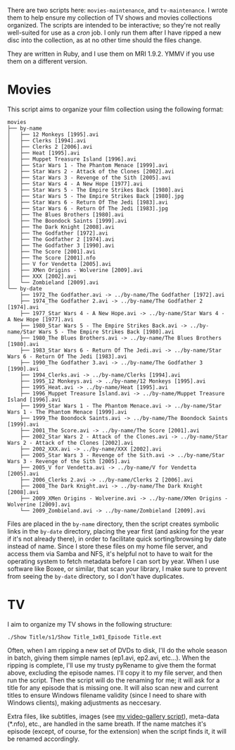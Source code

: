 There are two scripts here: `movies-maintenance`, and `tv-maintenance`. I wrote them to help ensure my collection of TV shows and movies collections organized.  The scripts are intended to be interactive; so they're not really well-suited for use as a _cron_ job.  I only run them after I have ripped a new disc into the collection, as at no other time should the files change.

They are written in Ruby, and I use them on MRI 1.9.2. YMMV if you use them on a different version.

# Movies

This script aims to organize your film collection using the following format:

```
movies
├── by-name
│   ├── 12 Monkeys [1995].avi
│   ├── Clerks [1994].avi
│   ├── Clerks 2 [2006].avi
│   ├── Heat [1995].avi
│   ├── Muppet Treasure Island [1996].avi
│   ├── Star Wars 1 - The Phantom Menace [1999].avi
│   ├── Star Wars 2 - Attack of the Clones [2002].avi
│   ├── Star Wars 3 - Revenge of the Sith [2005].avi
│   ├── Star Wars 4 - A New Hope [1977].avi
│   ├── Star Wars 5 - The Empire Strikes Back [1980].avi
│   ├── Star Wars 5 - The Empire Strikes Back [1980].jpg
│   ├── Star Wars 6 - Return Of The Jedi [1983].avi
│   ├── Star Wars 6 - Return Of The Jedi [1983].jpg
│   ├── The Blues Brothers [1980].avi
│   ├── The Boondock Saints [1999].avi
│   ├── The Dark Knight [2008].avi
│   ├── The Godfather [1972].avi
│   ├── The Godfather 2 [1974].avi
│   ├── The Godfather 3 [1990].avi
│   ├── The Score [2001].avi
│   ├── The Score [2001].nfo
│   ├── V for Vendetta [2005].avi
│   ├── XMen Origins - Wolverine [2009].avi
│   ├── XXX [2002].avi
│   └── Zombieland [2009].avi
└── by-date
    ├── 1972_The Godfather.avi -> ../by-name/The Godfather [1972].avi
    ├── 1974_The Godfather 2.avi -> ../by-name/The Godfather 2 [1974].avi
    ├── 1977_Star Wars 4 - A New Hope.avi -> ../by-name/Star Wars 4 - A New Hope [1977].avi
    ├── 1980_Star Wars 5 - The Empire Strikes Back.avi -> ../by-name/Star Wars 5 - The Empire Strikes Back [1980].avi
    ├── 1980_The Blues Brothers.avi -> ../by-name/The Blues Brothers [1980].avi
    ├── 1983_Star Wars 6 - Return Of The Jedi.avi -> ../by-name/Star Wars 6 - Return Of The Jedi [1983].avi
    ├── 1990_The Godfather 3.avi -> ../by-name/The Godfather 3 [1990].avi
    ├── 1994_Clerks.avi -> ../by-name/Clerks [1994].avi
    ├── 1995_12 Monkeys.avi -> ../by-name/12 Monkeys [1995].avi
    ├── 1995_Heat.avi -> ../by-name/Heat [1995].avi
    ├── 1996_Muppet Treasure Island.avi -> ../by-name/Muppet Treasure Island [1996].avi
    ├── 1999_Star Wars 1 - The Phantom Menace.avi -> ../by-name/Star Wars 1 - The Phantom Menace [1999].avi
    ├── 1999_The Boondock Saints.avi -> ../by-name/The Boondock Saints [1999].avi
    ├── 2001_The Score.avi -> ../by-name/The Score [2001].avi
    ├── 2002_Star Wars 2 - Attack of the Clones.avi -> ../by-name/Star Wars 2 - Attack of the Clones [2002].avi
    ├── 2002_XXX.avi -> ../by-name/XXX [2002].avi
    ├── 2005_Star Wars 3 - Revenge of the Sith.avi -> ../by-name/Star Wars 3 - Revenge of the Sith [2005].avi
    ├── 2005_V for Vendetta.avi -> ../by-name/V for Vendetta [2005].avi
    ├── 2006_Clerks 2.avi -> ../by-name/Clerks 2 [2006].avi
    ├── 2008_The Dark Knight.avi -> ../by-name/The Dark Knight [2008].avi
    ├── 2009_XMen Origins - Wolverine.avi -> ../by-name/XMen Origins - Wolverine [2009].avi
    └── 2009_Zombieland.avi -> ../by-name/Zombieland [2009].avi
```

Files are placed in the `by-name` directory, then the script creates symbolic links in the `by-date` directory, placing the year first (and asking for the year if it's not already there), in order to facilitate quick sorting/browsing by date instead of name. Since I store these files on my home file server, and access them via Samba and NFS, it's helpful not to have to wait for the operating system to fetch metadata before I can sort by year.  When I use software like Boxee, or similar, that scan your library, I make sure to prevent from seeing the `by-date` directory, so I don't have duplicates. 

# TV

I aim to organize my TV shows in the following structure:

```
./Show Title/s1/Show Title_1x01_Episode Title.ext
```

Often, when I am ripping a new set of DVDs to disk, I'll do the whole season in batch, giving them simple names (ep1.avi, ep2.avi, etc...). When the ripping is complete, I'll use my trusty pyRename to give them the format above, excluding the episode names. I'll copy it to my file server, and then run the script. Then the script will do the renaming for me; it will ask for a title for any episode that is missing one. It will also scan new and current titles to ensure Windows filename validity (since I need to share with Windows clients), making adjustments as neccesary.

Extra files, like subtitles, images (see [my video-gallery script](http://github.com/rtlong/video-gallery)), meta-data (*.nfo), etc., are handled in the same breath. If the name matches it's episode (except, of course, for the extension) when the script finds it, it will be renamed accordingly.


